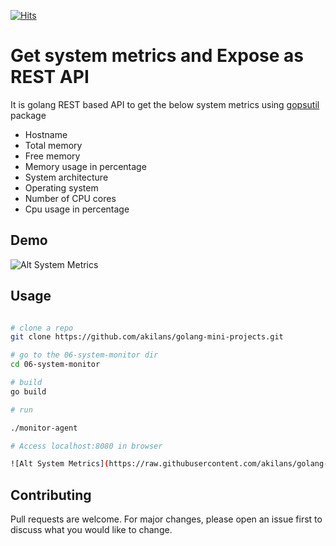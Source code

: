 [![Hits](https://hits.seeyoufarm.com/api/count/incr/badge.svg?url=https%3A%2F%2Fgithub.com%2Fakilans%2Fgolang-mini-projects&count_bg=%2379C83D&title_bg=%23555555&icon=&icon_color=%23E7E7E7&title=hits&edge_flat=false)](https://hits.seeyoufarm.com)

# Get system metrics and Expose as REST API

It is golang REST based API to get the below system metrics using [gopsutil](https://github.com/shirou/gopsutil) package

- Hostname
- Total memory
- Free memory
- Memory usage in percentage
- System architecture
- Operating system
- Number of CPU cores
- Cpu usage in percentage

## Demo

![Alt System Metrics](https://raw.githubusercontent.com/akilans/golang-mini-projects/main/demos/golang-system-metrics.gif)

## Usage

```bash

# clone a repo
git clone https://github.com/akilans/golang-mini-projects.git

# go to the 06-system-monitor dir
cd 06-system-monitor

# build
go build

# run

./monitor-agent

# Access localhost:8080 in browser

![Alt System Metrics](https://raw.githubusercontent.com/akilans/golang-mini-projects/main/images/golang-system-metrics.png?raw=true)

```

## Contributing

Pull requests are welcome. For major changes, please open an issue first to discuss what you would like to change.
